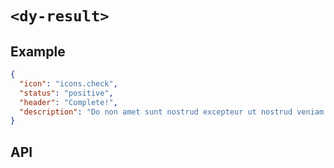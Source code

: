 # `<dy-result>`

## Example

<gbp-example name="dy-result" src="https://esm.sh/duoyun-ui/elements/result">

```json
{
  "icon": "icons.check",
  "status": "positive",
  "header": "Complete!",
  "description": "Do non amet sunt nostrud excepteur ut nostrud veniam aliquip commodo incididunt."
}
```

</gbp-example>

## API

<gbp-api src="/src/elements/result.ts"></gbp-api>
